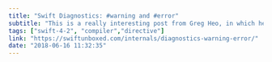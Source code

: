 ```yaml
---
title: "Swift Diagnostics: #warning and #error"
subtitle: "This is a really interesting post from Greg Heo, in which he looks at two new compiler diagnostic directives which are available in Swift 4.2. Rather than simple show us how we can use them, Greg instead digs deeper, showing us how they are implemented in C++."
tags: ["swift-4-2", "compiler","directive"]
link: "https://swiftunboxed.com/internals/diagnostics-warning-error/"
date: "2018-06-16 11:32:35"
---
```

